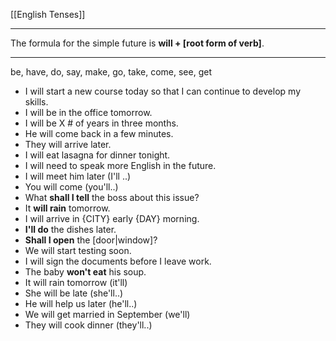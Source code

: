 [[English Tenses]]

---

The formula for the simple future is **will + [root form of verb]**.

---

be, 
have, 
do, 
say, 
make, 
go, 
take, 
come, 
see, 
get

- I will start a new course today so that I can continue to develop my skills. 
- I will be in the office tomorrow. 
- I will be X # of years in three months.
- He will come back in a few minutes. 
- They will arrive later.
- I will eat lasagna for dinner tonight.
- I will need to speak more English in the future.
- I will meet him later (I'll ..)
- You will come (you'll..)
- What **shall I tell** the boss about this issue?
- It **will rain** tomorrow.
- I will arrive in {CITY} early {DAY} morning.
- **I'll do** the dishes later.
- **Shall I open** the [door|window]?
- We will start testing soon.
- I will sign the documents before I leave work.
- The baby **won't eat** his soup.
- It will rain tomorrow (it'll)
- She will be late (she'll..)
- He will help us later (he'll..)
- We will get married in September (we'll)
- They will cook dinner (they'll..)